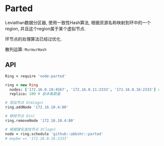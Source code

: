 Parted
===

Leviathan数据分区器, 使用一致性Hash算法, 根据资源名称映射到环中的一个region, 并且这个region属于某个虚拟节点.

环节点的处理算法已经过优化.

散列运算: `MurmurHash`

## API
```coffee
Ring = require 'node-parted'

ring = new Ring
  nodes: ['172.16.0.10:4567', '172.16.0.11:2333', '172.16.0.16:2333'] # 节点地址
  replica: 100 # 副本集数量

# 添加节点 O(mlogn)
ring.addNode '172.16.10.4:80'

# 移除节点 O(n)
ring.removeNode '172.16.10.4:80'

# 根据键名查找节点 O(logn)
node = ring.schedule 'github::abbshr::parted'
# maybe => '172.16.0.16:2333'
```

